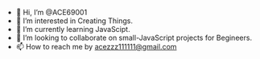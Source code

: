 - 👋 Hi, I’m @ACE69001
- 👀 I’m interested in Creating Things.
- 🌱 I’m currently learning JavaScipt.
- 💞️ I’m looking to collaborate on small-JavaScript projects for Begineers.
- 📫 How to reach me by acezzz111111@gmail.com

<!---
ACE69001/ACE69001 is a ✨ special ✨ repository because its `README.md` (this file) appears on your GitHub profile.
You can click the Preview link to take a look at your changes.
--->
